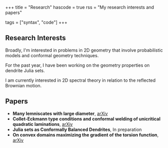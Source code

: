 +++
title = "Research"
hascode = true
rss = "My research interests and papers"

tags = ["syntax", "code"]
+++

## Research Interests
Broadly, I'm interested in problems in 2D geometry that involve probabilistic models and conformal geometry techniques. 

For the past year, I have been working on the geometry properties on dendrite Julia sets. 

I am currently interested in 2D spectral theory in relation to the reflected Brownian motion.

## Papers
* **Many lemniscates with large diameter**, [arXiv](https://arxiv.org/abs/2509.11597)
* **Collet-Eckmann type conditions and conformal welding of unicritical quadratic laminations**, [arXiv](https://arxiv.org/abs/2505.02965)
* **Julia sets as Conformally Balanced Dendrites**, In preparation
* **On convex domains maximizing the gradient of the torsion function**, [arXiv](https://arxiv.org/abs/2504.07340)